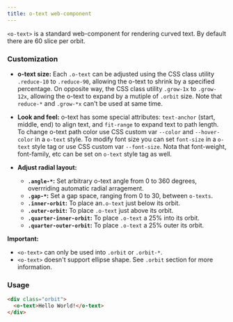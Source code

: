 ```yaml
---
title: o-text web-component
---
```


`<o-text>` is a standard web-component for rendering curved text. By default there are 60 slice per orbit. 

### Customization
  
- **o-text size:** Each `.o-text` can be adjusted using the CSS class utility `.reduce-10` to `.reduce-90`, allowing the o-text to shrink by a specified percentage. On opposite way, the CSS class utility `.grow-1x` to `.grow-12x`, allowing the o-text to expand by a mutiple of `.orbit` size. Note that `reduce-*` and `.grow-*x` can't be used at same time.
  
- **Look and feel:** o-text has some special attributes: `text-anchor` (start, middle, end) to align text, and `fit-range` to expand text to path length. To change o-text path color use CSS custom var `--color` and `--hover-color` in a `o-text` style. To modify font size you can set `font-size` in a `o-text` style tag or use CSS custom var `--font-size`. Nota that font-weight, font-family, etc can be set on `o-text` style tag as well.

- **Adjust radial layout:**
  - **`.angle-*`:** Set arbitrary o-text angle from 0 to 360 degrees, overrriding automatic radial arragement.
  - **`.gap-*`:** Set a gap space, ranging from 0 to 30, between `o-texts`.
  - **`.inner-orbit`:** To place an`.o-text` just below its orbit.
  - **`.outer-orbit`:** To place `.o-text` just above its orbit.
  - **`.quarter-inner-orbit`:** To place `.o-text` a 25% into its orbit.
  - **`.quarter-outer-orbit`:** To place `.o-text` a 25% outer its orbit.
  
**Important:** 
  - `<o-text>` can only be used into `.orbit` or `.orbit-*`.
  - `<o-text>` doesn't support ellipse shape. See `.orbit` section for more information.

### Usage

```html
<div class="orbit"> 
  <o-text>Hello World!</o-text>
</div>
```
